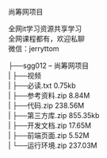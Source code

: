 尚筹网项目

全网it学习资源共享学习<br>全网课程都有，欢迎私聊<br>微信：jerryttom<br>

├──sgg012 – 尚筹网项目<br> | ├──视频<br> | ├──必读.txt 0.75kb<br> | ├──参考资料.zip 8.84M<br> | ├──代码.zip 238.56M<br> | ├──第三方库.zip 855.35kb<br> | ├──开发文档.zip 17.65M<br> | ├──前端页面.zip 5.52M<br> | └──运行环境.zip 237.03M
